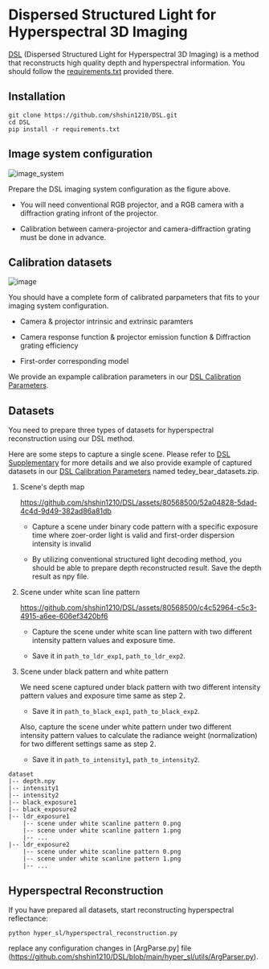 # Dispersed Structured Light for Hyperspectral 3D Imaging
[DSL](https://shshin1210.github.io/DSL/) (Dispersed Structured Light for Hyperspectral 3D Imaging) is a method that reconstructs high quality depth and hyperspectral information.
You should follow the [requirements.txt](https://github.com/shshin1210/DSL/blob/main/requirements.txt) provided there.

## Installation
```
git clone https://github.com/shshin1210/DSL.git
cd DSL
pip install -r requirements.txt
```

## Image system configuration
![image_system](https://github.com/shshin1210/DSL/assets/80568500/d0dc7d9e-d12b-4901-bc9c-91551f896bf1)

Prepare the DSL imaging system configuration as the figure above.

- You will need conventional RGB projector, and a RGB camera with a diffraction grating infront of the projector.

- Calibration between camera-projector and camera-diffraction grating must be done in advance.


## Calibration datasets

![image](https://github.com/shshin1210/DSL/assets/80568500/2061bd98-1b70-4526-a0a8-f324585c2a6d)

You should have a complete form of calibrated parpameters that fits to your imaging system configuration.

- Camera & projector intrinsic and extrinsic paramters

- Camera response function & projector emission function & Diffraction grating efficiency

- First-order corresponding model

We provide an expample calibration parameters in our [DSL Calibration Parameters](https://drive.google.com/drive/folders/18HVXZuSfRsm4V31oBXS9DjdMzSNVSjcO?usp=sharing).


## Datasets
You need to prepare three types of datasets for hyperspectral reconstruction using our DSL method.

Here are some steps to capture a single scene. Please refer to [DSL Supplementary](https://arxiv.org/pdf/2311.18287) for more details and we also provide example of captured datasets in our [DSL Calibration Parameters](https://drive.google.com/drive/folders/18HVXZuSfRsm4V31oBXS9DjdMzSNVSjcO?usp=sharing) named tedey_bear_datasets.zip.

1. Scene's depth map

   https://github.com/shshin1210/DSL/assets/80568500/52a04828-5dad-4c4d-9d49-382ad86a81db

   - Capture a scene under binary code pattern with a specific exposure time where zoer-order light is valid and first-order dispersion intensity is invalid

   - By utilizing conventional structured light decoding method, you should be able to prepare depth reconstructed result. Save the depth result as npy file.
      
2. Scene under white scan line pattern

   https://github.com/shshin1210/DSL/assets/80568500/c4c52964-c5c3-4915-a6ee-606ef3420bf6
   
   - Capture the scene under white scan line pattern with two different intensity pattern values and exposure time.
   
   - Save it in `path_to_ldr_exp1`, `path_to_ldr_exp2`.

4. Scene under black pattern and white pattern
   
   We need scene captured under black pattern with two different intensity pattern values and exposure time same as step 2.

   - Save it in `path_to_black_exp1`, `path_to_black_exp2`.
   
   Also, capture the scene under white pattern under two different intensity pattern values to calculate the radiance weight (normalization) for two different settings same as step 2.

   - Save it in `path_to_intensity1`, `path_to_intensity2`.

```
dataset
|-- depth.npy
|-- intensity1
|-- intensity2
|-- black_exposure1
|-- black_exposure2
|-- ldr_exposure1
    |-- scene under white scanline pattern 0.png
    |-- scene under white scanline pattern 1.png
    |-- ...
|-- ldr_exposure2
    |-- scene under white scanline pattern 0.png
    |-- scene under white scanline pattern 1.png
    |-- ...
```

## Hyperspectral Reconstruction
If you have prepared all datasets, start reconstructing hyperspectral reflectance:
```
python hyper_sl/hyperspectral_reconstruction.py
```

replace any configuration changes in [ArgParse.py] file (https://github.com/shshin1210/DSL/blob/main/hyper_sl/utils/ArgParser.py).

